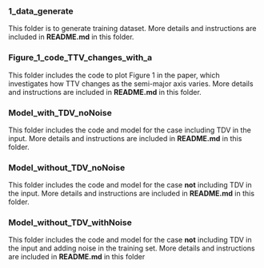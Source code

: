 ### 1_data_generate
This folder is to generate training dataset. More details and instructions are included in **README.md** in this folder.

### Figure_1_code_TTV_changes_with_a
This folder includes the code to plot Figure 1 in the paper, which investigates how TTV changes as the semi-major axis varies.  More details and instructions are included in **README.md** in this folder.

### Model_with_TDV_noNoise
This folder includes the code and model for the case including TDV in the input. More details and instructions are included in **README.md** in this folder.

### Model_without_TDV_noNoise
This folder includes the code and model for the case **not** including TDV in the input. More details and instructions are included in **README.md** in this folder.

### Model_without_TDV_withNoise
This folder includes the code and model for the case **not** including TDV in the input and adding noise in the training set. More details and instructions are included in **README.md** in this folder
